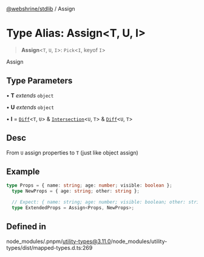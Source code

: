 [@webshrine/stdlib](../globals.md) / Assign

# Type Alias: Assign\<T, U, I\>

> **Assign**\<`T`, `U`, `I`\>: `Pick`\<`I`, keyof `I`\>

Assign

## Type Parameters

• **T** *extends* `object`

• **U** *extends* `object`

• **I** = [`Diff`](Diff.md)\<`T`, `U`\> & [`Intersection`](Intersection.md)\<`U`, `T`\> & [`Diff`](Diff.md)\<`U`, `T`\>

## Desc

From `U` assign properties to `T` (just like object assign)

## Example

```ts
type Props = { name: string; age: number; visible: boolean };
  type NewProps = { age: string; other: string };

  // Expect: { name: string; age: number; visible: boolean; other: string; }
  type ExtendedProps = Assign<Props, NewProps>;
```

## Defined in

node\_modules/.pnpm/utility-types@3.11.0/node\_modules/utility-types/dist/mapped-types.d.ts:269
